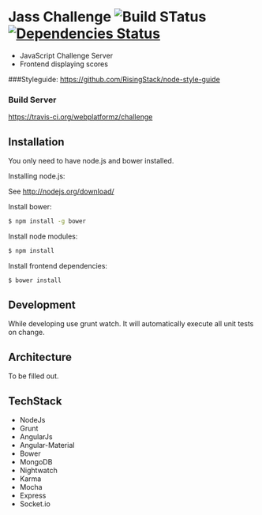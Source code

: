 # Jass Challenge ![Build STatus](https://travis-ci.org/webplatformz/challenge.svg?branch=master) [![Dependencies Status](https://david-dm.org/webplatformz/challenge.png)](https://david-dm.org/webplatformz/challenge)
- JavaScript Challenge Server 
- Frontend displaying scores


###Styleguide: 
https://github.com/RisingStack/node-style-guide

### Build Server
https://travis-ci.org/webplatformz/challenge

## Installation
You only need to have node.js and bower installed. 

Installing node.js: 

See http://nodejs.org/download/


Install bower: 
```sh
$ npm install -g bower
```
Install node modules:
```sh
$ npm install
```

Install frontend dependencies: 
```sh
$ bower install
```

## Development
While developing use grunt watch. It will automatically execute all unit tests on change.

## Architecture
To be filled out.
## TechStack
- NodeJs
- Grunt
- AngularJs
- Angular-Material
- Bower
- MongoDB
- Nightwatch
- Karma
- Mocha
- Express
- Socket.io
